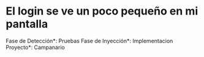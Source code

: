 # El login se ve un poco pequeño en mi pantalla

Fase de Detección*: Pruebas
Fase de Inyección*: Implementacion
Proyecto*: Campanario